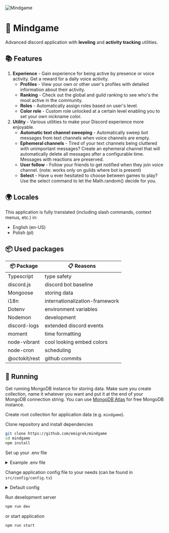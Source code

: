 ![Mindgame](https://raw.githubusercontent.com/emigrek/mindgame/main/media/repo-banner.png)

# 🌌 Mindgame
Advanced discord application with **leveling** and **activity tracking** utilities.

## 📚 Features
1. **Experience** - Gain experience for being active by presence or voice activity. Get a reward for a daily voice activity.
    * **Profiles** - View your own or other user's profiles with detailed information about their activity.
    * **Ranking** - Check out the global and guild ranking to see who's the most active in the community.
    * **Roles** - Automatically assign roles based on user's level.
    * **Color role** - Custom role unlocked at a certain level enabling you to set your own nickname color.
2. **Utility** - Various utilities to make your Discord experience more enjoyable.
    * **Automatic text channel sweeping** - Automatically sweep bot messages from text channels when voice channels are empty.
    * **Ephemeral channels** - Tired of your text channels being cluttered with unimportant messages? Create an ephemeral channel that will automatically delete all messages after a configurable time. Messages with reactions are preserved.
    * **User follow** - Follow your friends to get notified when they join voice channel. (note: works only on guilds where bot is present)
    * **Select** - Have u ever hesitated to choose between games to play? Use the select command to let the Math.random() decide for you.

## 🌍 Locales
This application is fully translated (including slash commands, context menus, etc.) in:
- English (en-US)
- Polish (pl)

## 📦 Used packages
| 📦 Package  | 📋 Reasons |
| ------------- | ------------- |
| Typescript  | type safety  |
| discord.js  | discord bot baseline |
| Mongoose  | storing data  |
| i18n  | internationalization-framework  |
| Dotenv  | environment variables  |
| Nodemon  | development  |
| discord-logs | extended discord events |
| moment | time formatting |
| node-vibrant | cool looking embed colors |
| node-cron | scheduling |
| @octokit/rest | github commits |

## 🚀 Running
Get running MongoDB instance for storing data. Make sure you create collection, name it whatever you want and put it at the end of your MongoDB connection string. You can use [MongoDB Atlas](https://www.mongodb.com/cloud/atlas) for free MongoDB instance. 

Create root collection for application data (e.g. `mindgame`).

Clone repository and install dependencies
``` bash
git clone https://github.com/emigrek/mindgame
cd mindgame
npm install
```

Set up your .env file
<details>
<summary>Example .env file</summary>

``` .env
DISCORD_TOKEN="Discord bot token"
DISCORD_CLIENT_ID="Discord application client ID"
MONGO_URI="MongoDB connection string (IMPORTANT: put root collection name at the end of the connection string)"
OWNER_ID="Your Discord ID"
```
</details>

Change application config file to your needs (can be found in ```src/config/config.ts```)
<details>
<summary>Default config</summary>

``` typescript
import { Config } from "@/interfaces";

export const config: Config = {
    /** 
     * This constant directly affects the scaling between experience points and levels. 
     * A lower experienceConstant means that each level requires more experience points, making the progression slower. 
     * Conversely, a higher experienceConstant would make levels require fewer experience points, accelerating progression.
     */
    experienceConstant: 0.3829,

    // Used to calculate experience gain
    // The final experience is calculated as a random gaussian number between 1 and modificator times multiplier.
    experienceCalculatorConfig: {
        voiceMultiplier: 0.007,
        // inVoice is the number of users in the voice channel the user is in
        // can be used to give a bonus to users in voice channels with more people or the opposite depending on the use case
        voiceModificator: (seconds: number, inVoice: number) => {
            const hours = seconds / 3600;
            const boost = 1 + Math.sqrt(Math.max(hours, 1));
            return boost * (inVoice + 1);
        },

        presenceMultiplier: 0.0007,
        presenceModificator: (seconds: number) => {
            const hours = seconds / 3600;
            return hours < 12 ? 1 : 0.5;
        },
    },

    // Experience reward for daily voice activity
    dailyRewardExperience: 5000,

    // Hours of inactivity before a user is considered to be on a long break. When user join a voice channel after a long break, his followers are notified about it.
    userLongBreakHours: 8,

    // Timeout after which text channel's bots messages are sweeped before the guild is considered as empty
    emptyGuildSweepTimeoutMs: 10_000,

    // List of bot prefixes based on which messages are considered as bot messages and are sweeped when guild voice channels are empty
    // Besides that list, all messages from bot users are considered as bot messages
    emptyGuildSweepBotPrefixesList: ['!', '#', '$', '%', '^', '&', '*', '(', ')', '/'],

    // Whether to automatically put slash commands on client login
    autoPutSlashCommands: true,
}
```
</details>

Run development server

``` bash
npm run dev
```
or start application

``` bash
npm run start
```